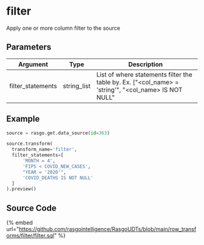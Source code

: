 

# filter

Apply one or more column filter to the source

## Parameters

|     Argument      |    Type     |                                             Description                                              |
| ----------------- | ----------- | ---------------------------------------------------------------------------------------------------- |
| filter_statements | string_list | List of where statements filter the table by. Ex. ["<col_name> = 'string'", "<col_name> IS NOT NULL" |


## Example

```python
source = rasgo.get.data_source(id=363)

source.transform(
  transform_name='filter',
  filter_statements=[
      'MONTH = 4',
      'FIPS < COVID_NEW_CASES',
      "YEAR = '2020'",
      'COVID_DEATHS IS NOT NULL'
  ]
).preview()
```

## Source Code

{% embed url="https://github.com/rasgointelligence/RasgoUDTs/blob/main/row_transforms/filter/filter.sql" %}

